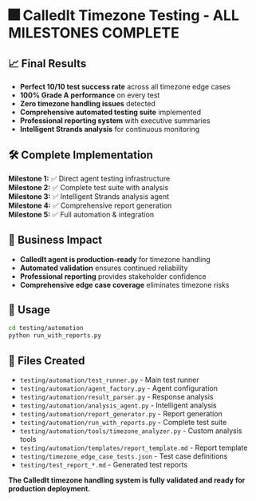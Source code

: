 # 🎆 CalledIt Timezone Testing - ALL MILESTONES COMPLETE

## 📈 Final Results
- **Perfect 10/10 test success rate** across all timezone edge cases
- **100% Grade A performance** on every test
- **Zero timezone handling issues** detected
- **Comprehensive automated testing suite** implemented
- **Professional reporting system** with executive summaries
- **Intelligent Strands analysis** for continuous monitoring

## 🛠️ Complete Implementation

**Milestone 1:** ✅ Direct agent testing infrastructure  
**Milestone 2:** ✅ Complete test suite with analysis  
**Milestone 3:** ✅ Intelligent Strands analysis agent  
**Milestone 4:** ✅ Comprehensive report generation  
**Milestone 5:** ✅ Full automation & integration  

## 💼 Business Impact
- **CalledIt agent is production-ready** for timezone handling
- **Automated validation** ensures continued reliability
- **Professional reporting** provides stakeholder confidence
- **Comprehensive edge case coverage** eliminates timezone risks

## 🚀 Usage
```bash
cd testing/automation
python run_with_reports.py
```

## 📁 Files Created
- `testing/automation/test_runner.py` - Main test runner
- `testing/automation/agent_factory.py` - Agent configuration
- `testing/automation/result_parser.py` - Response analysis
- `testing/automation/analysis_agent.py` - Intelligent analysis
- `testing/automation/report_generator.py` - Report generation
- `testing/automation/run_with_reports.py` - Complete test suite
- `testing/automation/tools/timezone_analyzer.py` - Custom analysis tools
- `testing/automation/templates/report_template.md` - Report template
- `testing/timezone_edge_case_tests.json` - Test case definitions
- `testing/test_report_*.md` - Generated test reports

**The CalledIt timezone handling system is fully validated and ready for production deployment.**